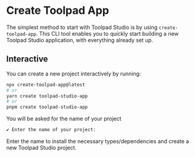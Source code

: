 # Create Toolpad App

The simplest method to start with Toolpad Studio is by using `create-toolpad-app`.
This CLI tool enables you to quickly start building a new Toolpad Studio application, with everything already set up.

## Interactive

You can create a new project interactively by running:

```bash
npx create-toolpad-app@latest
# or
yarn create toolpad-studio-app
# or
pnpm create toolpad-studio-app
```

You will be asked for the name of your project

```bash
✔ Enter the name of your project:
```

Enter the name to install the necessary types/dependencies and create a new Toolpad Studio project.
